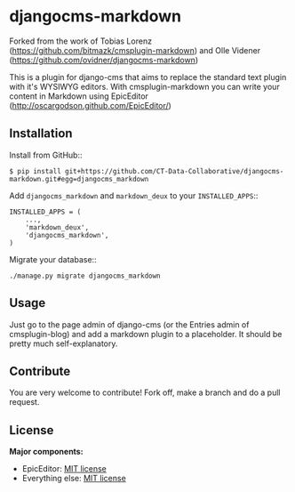 djangocms-markdown
==================

Forked from the work of Tobias Lorenz (https://github.com/bitmazk/cmsplugin-markdown) and Olle Videner (https://github.com/ovidner/djangocms-markdown)

This is a plugin for django-cms that aims to replace the standard text plugin
with it's WYSIWYG editors. With cmsplugin-markdown you can write your content
in Markdown using EpicEditor (http://oscargodson.github.com/EpicEditor/)

Installation
------------

Install from GitHub::

    $ pip install git+https://github.com/CT-Data-Collaborative/djangocms-markdown.git#egg=djangocms_markdown

Add ``djangocms_markdown`` and ``markdown_deux`` to your ``INSTALLED_APPS``::

    INSTALLED_APPS = (
        ...,
        'markdown_deux',
        'djangocms_markdown',
    )

Migrate your database::

    ./manage.py migrate djangocms_markdown

Usage
-----

Just go to the page admin of django-cms (or the Entries admin of
cmsplugin-blog) and add a markdown plugin to a placeholder. It should be pretty
much self-explanatory.

Contribute
----------

You are very welcome to contribute! Fork off, make a branch and do a pull request.

License
-------

**Major components:**

* EpicEditor: [MIT license](https://github.com/OscarGodson/EpicEditor/blob/develop/LICENSE)
* Everything else: [MIT license](https://github.com/ovidner/djangocms-markdown/blob/master/LICENSE)
